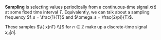 **Sampling** is selecting values periodically from a continuous-time signal $x(t)$ at some fixed time interval $T$. Equivalently, we can talk about a sampling frequency $f_s = \frac{1}{T}$ and $\omega_s = \frac{2\pi}{T}$. 

These samples $\\{ x(nT) \\}$ for $n \in \mathbb{Z}$ make up a discrete-time signal $x_d[n]$.
